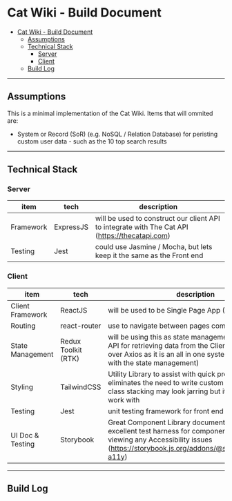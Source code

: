 # Cat Wiki - Build Document
- [Cat Wiki - Build Document](#cat-wiki---build-document)
  - [Assumptions](#assumptions)
  - [Technical Stack](#technical-stack)
    - [Server](#server)
    - [Client](#client)
  - [Build Log](#build-log)

---
## Assumptions
This is a minimal implementation of the Cat Wiki. Items that will ommited are:
- System or Record (SoR) (e.g. NoSQL / Relation Database) for peristing custom user data - such as the 10 top search results

---
## Technical Stack

### Server
|item| tech | description|
|---|---|---|
|Framework | ExpressJS | will be used to construct our client API to integrate with The Cat API (https://thecatapi.com)|
|Testing | Jest| could use Jasmine / Mocha, but lets keep it the same as the Front end|

### Client
|item| tech | description|
|---|---|---|
| Client Framework | ReactJS | will be used to be Single Page App (SPA)|
|Routing| react-router| use to navigate between pages components|
|State Management| Redux Toolkit (RTK) | will be using this as state management + the Query API for retrieving data from the Client API (using this over Axios as it is an all in one system that integrates with the state management)|
|Styling | TailwindCSS| Utility Library to assist with quick prototyping and eliminates the need to write custom styles - the long class stacking may look jarring but it's quite nice to work with|
| Testing | Jest | unit testing framework for front end|
| UI Doc & Testing | Storybook | Great Component Library documentation tool + excellent test harness for component building & viewing any Accessibility issues (https://storybook.js.org/addons/@storybook/addon-a11y)|

---

## Build Log
